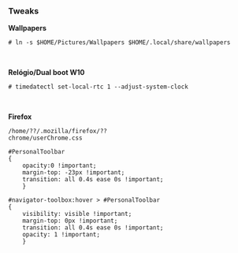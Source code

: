 ### Tweaks
 
  **Wallpapers**
  
    # ln -s $HOME/Pictures/Wallpapers $HOME/.local/share/wallpapers
<br>

 **Relógio/Dual boot W10**
 
    # timedatectl set-local-rtc 1 --adjust-system-clock
<br>

**Firefox**

    /home/??/.mozilla/firefox/??
    chrome/userChrome.css
  
```
#PersonalToolbar
{
    opacity:0 !important;
    margin-top: -23px !important;
    transition: all 0.4s ease 0s !important;
    }

#navigator-toolbox:hover > #PersonalToolbar
{
    visibility: visible !important;
    margin-top: 0px !important;
    transition: all 0.4s ease 0s !important;
    opacity: 1 !important;
    }
 ```
